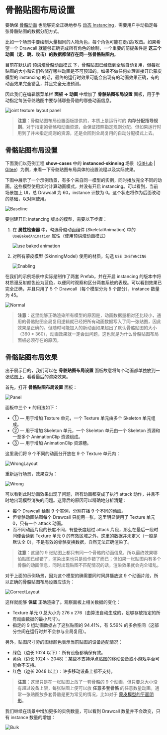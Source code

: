 # 骨骼贴图布局设置

要确保 [骨骼动画](./skeletal-animation.md) 也能够完全正确地参与 [动态 Instancing](../engine/renderable/model-component.md#instancing-%E5%90%88%E6%89%B9)，需要用户手动指定每张骨骼贴图的数据分配方式。

比如一个场景中要绘制大量相同的人物角色，每个角色可能在走/跳/攻击。如果希望一个 Drawcall 就能够正确完成所有角色的绘制，一个重要的前提条件是 **这三个动画（走、跳、攻击）的数据都储存在同一张骨骼贴图内**。

目前在默认的 [预烘焙骨骼动画模式](./skeletal-animation.md#%E9%A2%84%E7%83%98%E7%84%99%E9%AA%A8%E9%AA%BC%E5%8A%A8%E7%94%BB%E7%B3%BB%E7%BB%9F) 下，骨骼贴图已经做到全局自动复用，但每张贴图的大小和它们各储存哪些动画是不可预知的。如果不做任何处理直接开启蒙皮模型的 instancing 的话，最终的运行时效果可能会出现有的动画效果正确，有的动画效果完全错乱，并且完全无法预测。

因此我们在编辑器菜单栏 **面板 -> 动画** 中增加了 **骨骼贴图布局设置** 面板，用于手动指定每张骨骼贴图中要存储哪些骨骼的哪些动画信息。

![joint texture layout panel](./joint-texture-layout/joint-texture-layout-panel.png)

> **注意**：骨骼贴图布局设置面板提供的，本质上是运行时的 **内存分配指导规则**。对于指定的骨骼和动画资源，会保证按照指定规则分配。但如果运行时用到了并未指定规则的资源，还是会回到全局复用的自动分配模式上去。

## 骨骼贴图布局设置

下面我们以范例工程 **show-cases** 中的 **instanced-skinning** 场景（[GitHub](https://github.com/cocos/cocos-example-projects/tree/v3.4/show-cases/assets/scenes) | [Gitee](https://gitee.com/mirrors_cocos-creator/example-3d/tree/v3.4/show-cases/assets/scenes)）为例，来看一下骨骼贴图布局具体的设置流程以及实际效果。

下图中展示了一个示例场景，有多个来自同一模型的实例，同时播放完全不同的动画。这些模型使用实时计算动画模式，并没有开启 instancing。可以看到，当前场景加上 UI，总 Drawcall 为 60，instance 计数为 0。这个状态将作为后面改动的基础，以对照使用。

![Baseline](./joint-texture-layout/instancing_baseline.gif)

要创建开启 instancing 版本的模型，需要以下步骤：

1. 在 **属性检查器** 中，勾选骨骼动画组件 (SkeletalAnimation) 中的 `UseBakedAnimation` 属性（使用预烘焙动画模式）

    ![use baked animation](./joint-texture-layout/use-baked-animation.png)

2. 对所有蒙皮模型 (SkinningModel) 使用的材质，勾选 `USE INSTANCING`

    ![Enabling](./joint-texture-layout/enabling_instancing.png)

在我们的示例场景中实际是制作了两套 Prefab，并在开启 instancing 的版本中将材质漫反射颜色设为蓝色，以便同时观察和区分两套系统的表现。可以看到效果已完全正确，并且只用了 5 个 Drawcall（每个模型分为 5 个部分），instance 数量为 45。

![Normal](./joint-texture-layout/instancing_normal.gif)

> **注意**：这里能够正确渲染所有模型的原因是，动画数据量相对还比较小，通用的骨骼贴图全局复用逻辑就已经把所有动画数据写入了同一张贴图，因此效果是正确的。但随时可能加入的新动画如果超出了默认骨骼贴图的大小（360 * 360），动画效果就一定会出问题，这也就是为什么骨骼贴图布局面板必须存在的原因。

## 骨骼贴图布局效果

出于展示目的，我们可以在 **骨骼贴图布局设置** 面板故意将每个动画都单独放到一张贴图上，看看最后的渲染效果。

首先，打开 **骨骼贴图布局设置** 面板：

![Panel](./joint-texture-layout/joint_texture_layout_new.png)

面板中三个 **+** 的用法如下：

- ① — 用于增加 Texture 单元，一个 Texture 单元由多个 Skeleton 单元组成。
- ② — 用于增加 Skeleton 单元，一个 Skeleton 单元由一个 Skeleton 资源和一至多个 AnimationClip 资源组成。
- ③ — 用于增加 AnimationClip 资源槽。

这里我们将 9 个不同的动画分开放在 9 个 Texture 单元内：

![WrongLayout](./joint-texture-layout/joint_texture_layout_wrong.png)

重新运行场景，效果变为：

![Wrong](./joint-texture-layout/instancing_wrong.gif)

可以看到此时动画效果出现了问题，所有动画都变成了执行 attack 动作，并且不时地出现模型消失的问题。这背后的原因可以精确地分析清楚：

- 每个 Drawcall 绘制 9 个实例，分别在播 9 个不同的动画。
- 但骨骼动画贴图每个 Drawcall 只能用一张，这里明显使用了 Texture 单元 0，只有一个 attack 动画。
- 而不同动画片段的长度不同，有些长度超过 attack 片段，那么在最后一段时间便会读到 Texture 单元 0 的有效区域之外，这里的数据并未定义（一般是默认全 0），不是有效的骨骼变换数据，自然无法正确渲染了。

> **注意**：这里的 9 张贴图上都只有同一个骨骼的动画信息，所以最终效果哪怕贴图已经错了，渲染出来也只是动作错了而已；但如果一张贴图内有多个骨骼的动画信息，同时出现贴图不匹配情况的话，渲染效果就会完全错乱。

对于上面的示例场景，因为这个模型的确需要同时同屏播放这 9 个动画片段，所以正确的骨骼贴图布局设置应该为：

![CorrectLayout](./joint-texture-layout/joint_texture_layout_correct.png)

这样就能够 **保证** 正确渲染了。观察面板上相关数据的变化：

- Texture 单元 0 总大小为 276 x 276（由算法自动生成的，足够存放指定的所有动画数据的最小尺寸）。
- 指定的 9 组动画数据占了这张贴图的 94.41%，有 5.59% 的多余空间（这部分空间在运行时并不会参与全局复用）。

另外，贴图尺寸旁的图标颜色表示当前贴图的设备适配情况：

- 绿色（边长 1024 以下）：所有设备都确保有效。
- 黄色（边长 1024 ~ 2048）：某些不支持浮点贴图的移动设备或小游戏平台可能会不支持。
- 红色（边长 2048 以上）：许多移动设备上都不支持。

> **注意**：这里只是在一张贴图上放了一套骨骼的 9 个动画，但只要总大小没有超过设备上限，每张贴图上便可以放 **任意多套骨骼** 的任意数量动画。通常一张贴图放多套骨骼是更为常见的情况，比如对于 [蒙皮模型的平面阴影](./skeletal-animation.md#%E5%85%B3%E4%BA%8E%E5%8A%A8%E6%80%81-instancing)。

我们继续在场景中增加更多的实例数量，可以看到 Drawcall 数量并不会改变，只有 instance 数量的增加：

![Bulk](./joint-texture-layout/instancing_bulk.gif)
